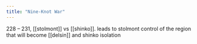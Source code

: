 ```yaml
---
title: "Nine-Knot War"
---
```


228 – 231, [[stolmont]] vs [[shinko]]. leads to stolmont control of the region that will become [[delsin]] and shinko isolation
